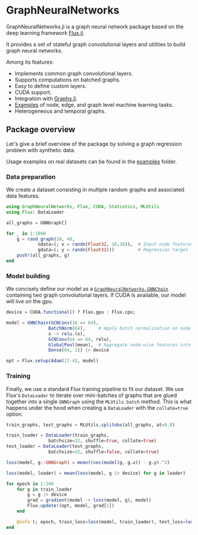 # GraphNeuralNetworks

GraphNeuralNetworks.jl is a graph neural network package based on the deep learning framework [Flux.jl](https://github.com/FluxML/Flux.jl).

It provides a set of stateful graph convolutional layers and utilities to build graph neural networks.

Among its features:

* Implements common graph convolutional layers.
* Supports computations on batched graphs. 
* Easy to define custom layers.
* CUDA support.
* Integration with [Graphs.jl](https://github.com/JuliaGraphs/Graphs.jl).
* [Examples](https://github.com/JuliaGraphs/GraphNeuralNetworks.jl/tree/master/GraphNeuralNetworks/examples) of node, edge, and graph level machine learning tasks. 
* Heterogeneous and temporal graphs.


## Package overview

Let's give a brief overview of the package by solving a graph regression problem with synthetic data. 

Usage examples on real datasets can be found in the [examples](https://github.com/JuliaGraphs/GraphNeuralNetworks.jl/tree/master/GraphNeuralNetworks/examples) folder. 

### Data preparation

We create a dataset consisting in multiple random graphs and associated data features. 

```julia
using GraphNeuralNetworks, Flux, CUDA, Statistics, MLUtils
using Flux: DataLoader

all_graphs = GNNGraph[]

for _ in 1:1000
    g = rand_graph(10, 40,  
            ndata=(; x = randn(Float32, 16,10)),  # Input node features
            gdata=(; y = randn(Float32)))         # Regression target   
    push!(all_graphs, g)
end
```

### Model building 

We concisely define our model as a [`GraphNeuralNetworks.GNNChain`](@ref) containing two graph convolutional layers. If CUDA is available, our model will live on the gpu.

```julia
device = CUDA.functional() ? Flux.gpu : Flux.cpu;

model = GNNChain(GCNConv(16 => 64),
                BatchNorm(64),     # Apply batch normalization on node features (nodes dimension is batch dimension)
                x -> relu.(x),     
                GCNConv(64 => 64, relu),
                GlobalPool(mean),  # Aggregate node-wise features into graph-wise features
                Dense(64, 1)) |> device

opt = Flux.setup(Adam(1f-4), model)
```

### Training 

Finally, we use a standard Flux training pipeline to fit our dataset.
We use Flux's `DataLoader` to iterate over mini-batches of graphs 
that are glued together into a single `GNNGraph` using the `MLUtils.batch` method. This is what happens under the hood when creating a `DataLoader` with the
`collate=true` option. 

```julia
train_graphs, test_graphs = MLUtils.splitobs(all_graphs, at=0.8)

train_loader = DataLoader(train_graphs, 
                batchsize=32, shuffle=true, collate=true)
test_loader = DataLoader(test_graphs, 
                batchsize=32, shuffle=false, collate=true)

loss(model, g::GNNGraph) = mean((vec(model(g, g.x)) - g.y).^2)

loss(model, loader) = mean(loss(model, g |> device) for g in loader)

for epoch in 1:100
    for g in train_loader
        g = g |> device
        grad = gradient(model -> loss(model, g), model)
        Flux.update!(opt, model, grad[1])
    end

    @info (; epoch, train_loss=loss(model, train_loader), test_loss=loss(model, test_loader))
end
```
